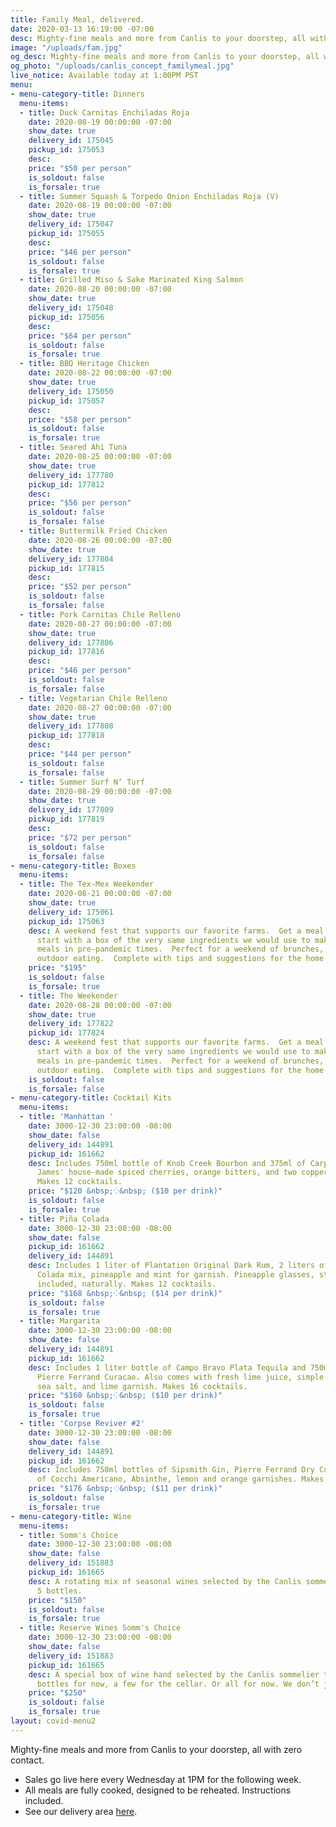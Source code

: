 ```yaml
---
title: Family Meal, delivered.
date: 2020-03-13 16:19:00 -07:00
desc: Mighty-fine meals and more from Canlis to your doorstep, all with zero contact.
image: "/uploads/fam.jpg"
og_desc: Mighty-fine meals and more from Canlis to your doorstep, all with zero contact.
og_photo: "/uploads/canlis_concept_familymeal.jpg"
live_notice: Available today at 1:00PM PST
menu:
- menu-category-title: Dinners
  menu-items:
  - title: Duck Carnitas Enchiladas Roja
    date: 2020-08-19 00:00:00 -07:00
    show_date: true
    delivery_id: 175045
    pickup_id: 175053
    desc: 
    price: "$50 per person"
    is_soldout: false
    is_forsale: true
  - title: Summer Squash & Torpedo Onion Enchiladas Roja (V)
    date: 2020-08-19 00:00:00 -07:00
    show_date: true
    delivery_id: 175047
    pickup_id: 175055
    desc: 
    price: "$46 per person"
    is_soldout: false
    is_forsale: true
  - title: Grilled Miso & Sake Marinated King Salmon
    date: 2020-08-20 00:00:00 -07:00
    show_date: true
    delivery_id: 175048
    pickup_id: 175056
    desc: 
    price: "$64 per person"
    is_soldout: false
    is_forsale: true
  - title: BBQ Heritage Chicken
    date: 2020-08-22 00:00:00 -07:00
    show_date: true
    delivery_id: 175050
    pickup_id: 175057
    desc: 
    price: "$58 per person"
    is_soldout: false
    is_forsale: true
  - title: Seared Ahi Tuna
    date: 2020-08-25 00:00:00 -07:00
    show_date: true
    delivery_id: 177780
    pickup_id: 177812
    desc: 
    price: "$56 per person"
    is_soldout: false
    is_forsale: false
  - title: Buttermilk Fried Chicken
    date: 2020-08-26 00:00:00 -07:00
    show_date: true
    delivery_id: 177804
    pickup_id: 177815
    desc: 
    price: "$52 per person"
    is_soldout: false
    is_forsale: false
  - title: Pork Carnitas Chile Relleno
    date: 2020-08-27 00:00:00 -07:00
    show_date: true
    delivery_id: 177806
    pickup_id: 177816
    desc: 
    price: "$46 per person"
    is_soldout: false
    is_forsale: false
  - title: Vegetarian Chile Relleno
    date: 2020-08-27 00:00:00 -07:00
    show_date: true
    delivery_id: 177808
    pickup_id: 177818
    desc: 
    price: "$44 per person"
    is_soldout: false
    is_forsale: false
  - title: Summer Surf N’ Turf
    date: 2020-08-29 00:00:00 -07:00
    show_date: true
    delivery_id: 177809
    pickup_id: 177819
    desc: 
    price: "$72 per person"
    is_soldout: false
    is_forsale: false
- menu-category-title: Boxes
  menu-items:
  - title: The Tex-Mex Weekender
    date: 2020-08-21 00:00:00 -07:00
    show_date: true
    delivery_id: 175061
    pickup_id: 175063
    desc: A weekend fest that supports our favorite farms.  Get a meal planning head
      start with a box of the very same ingredients we would use to make fine dining
      meals in pre-pandemic times.  Perfect for a weekend of brunches, BBQ's, and
      outdoor eating.  Complete with tips and suggestions for the home cook.
    price: "$195"
    is_soldout: false
    is_forsale: true
  - title: The Weekender
    date: 2020-08-28 00:00:00 -07:00
    show_date: true
    delivery_id: 177822
    pickup_id: 177824
    desc: A weekend fest that supports our favorite farms.  Get a meal planning head
      start with a box of the very same ingredients we would use to make fine dining
      meals in pre-pandemic times.  Perfect for a weekend of brunches, BBQ's, and
      outdoor eating.  Complete with tips and suggestions for the home cook.
    is_soldout: false
    is_forsale: false
- menu-category-title: Cocktail Kits
  menu-items:
  - title: 'Manhattan '
    date: 3000-12-30 23:00:00 -08:00
    show_date: false
    delivery_id: 144891
    pickup_id: 161662
    desc: Includes 750ml bottle of Knob Creek Bourbon and 375ml of Carpano Antica,
      James' house-made spiced cherries, orange bitters, and two copper garnish picks.
      Makes 12 cocktails.
    price: "$120 &nbsp;⁘&nbsp; ($10 per drink)"
    is_soldout: false
    is_forsale: true
  - title: Piña Colada
    date: 3000-12-30 23:00:00 -08:00
    show_date: false
    pickup_id: 161662
    delivery_id: 144891
    desc: Includes 1 liter of Plantation Original Dark Rum, 2 liters of Canlis Pina
      Colada mix, pineapple and mint for garnish. Pineapple glasses, straws and umbrellas
      included, naturally. Makes 12 cocktails.
    price: "$168 &nbsp;⁘&nbsp; ($14 per drink)"
    is_soldout: false
    is_forsale: true
  - title: Margarita
    date: 3000-12-30 23:00:00 -08:00
    show_date: false
    delivery_id: 144891
    pickup_id: 161662
    desc: Includes 1 liter bottle of Campo Bravo Plata Tequila and 750ml bottle of
      Pierre Ferrand Curacao. Also comes with fresh lime juice, simple syrup, Jacobsen
      sea salt, and lime garnish. Makes 16 cocktails.
    price: "$160 &nbsp;⁘&nbsp; ($10 per drink)"
    is_soldout: false
    is_forsale: true
  - title: 'Corpse Reviver #2'
    date: 3000-12-30 23:00:00 -08:00
    show_date: false
    delivery_id: 144891
    pickup_id: 161662
    desc: Includes 750ml bottles of Sipsmith Gin, Pierre Ferrand Dry Curacao and 375ml
      of Cocchi Americano, Absinthe, lemon and orange garnishes. Makes 16 cocktails.
    price: "$176 &nbsp;⁘&nbsp; ($11 per drink)"
    is_soldout: false
    is_forsale: true
- menu-category-title: Wine
  menu-items:
  - title: Somm's Choice
    date: 3000-12-30 23:00:00 -08:00
    show_date: false
    delivery_id: 151883
    pickup_id: 161665
    desc: A rotating mix of seasonal wines selected by the Canlis sommelier team.
      5 bottles.
    price: "$150"
    is_soldout: false
    is_forsale: true
  - title: Reserve Wines Somm's Choice
    date: 3000-12-30 23:00:00 -08:00
    show_date: false
    delivery_id: 151883
    pickup_id: 161665
    desc: A special box of wine hand selected by the Canlis sommelier team. A few
      bottles for now, a few for the cellar. Or all for now. We don’t judge. 5 bottles.
    price: "$250"
    is_soldout: false
    is_forsale: true
layout: covid-menu2
---
```


Mighty-fine meals and more from Canlis to your doorstep, all with zero contact.

- Sales go live here every Wednesday at 1PM for the following week.
- All meals are fully cooked, designed to be reheated. Instructions included.
- See our delivery area [here](/deliverymap).
